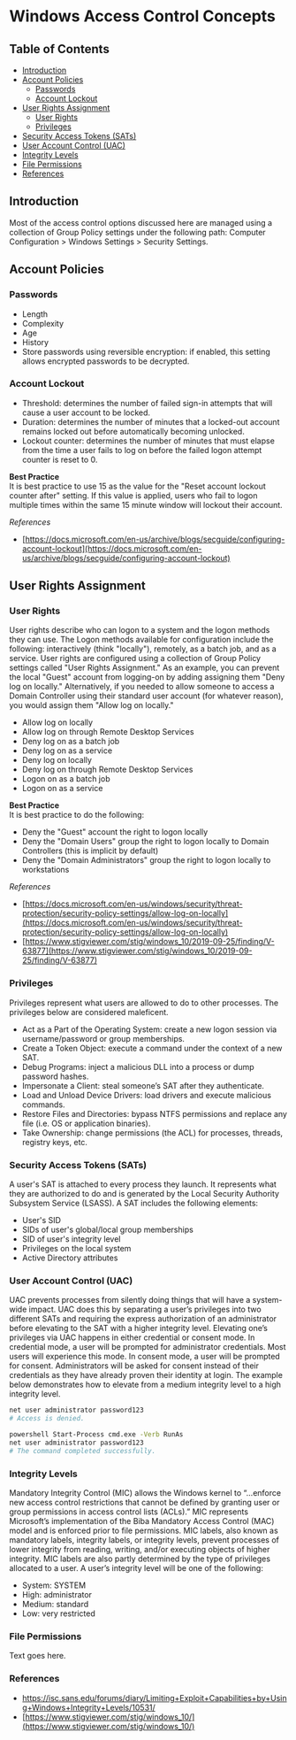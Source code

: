 # Windows Access Control Concepts
## Table of Contents
* [Introduction](#introduction)
* [Account Policies](#account-policies)
  * [Passwords](#passwords)
  * [Account Lockout](#account-lockout)
* [User Rights Assignment](#user-rights-assignment)
  * [User Rights](#user-rights)
  * [Privileges](#privileges)
* [Security Access Tokens (SATs)](#security-access-tokens-sats)
* [User Account Control (UAC)](#user-account-control-uac)
* [Integrity Levels](#integrity-levels)
* [File Permissions](#file-permissions)
* [References](#references)

## Introduction
Most of the access control options discussed here are managed using a collection of Group Policy settings under the following path: Computer Configuration > Windows Settings > Security Settings. 

## Account Policies
### Passwords
* Length
* Complexity
* Age
* History
* Store passwords using reversible encryption: if enabled, this setting allows encrypted passwords to be decrypted. 

### Account Lockout
* Threshold: determines the number of failed sign-in attempts that will cause a user account to be locked.
* Duration: determines the number of minutes that a locked-out account remains locked out before automatically becoming unlocked.
* Lockout counter: determines the number of minutes that must elapse from the time a user fails to log on before the failed logon attempt counter is reset to 0. 

**Best Practice**  
It is best practice to use 15 as the value for the "Reset account lockout counter after" setting. If this value is applied, users who fail to logon multiple times within the same 15 minute window will lockout their account.

*References*  
* [https://docs.microsoft.com/en-us/archive/blogs/secguide/configuring-account-lockout](https://docs.microsoft.com/en-us/archive/blogs/secguide/configuring-account-lockout)

## User Rights Assignment
### User Rights
User rights describe who can logon to a system and the logon methods they can use. The Logon methods available for configuration include the following: interactively (think "locally"), remotely, as a batch job, and as a service. User rights are configured using a collection of Group Policy settings called "User Rights Assignment." As an example, you can prevent the local "Guest" account from logging-on by adding assigning them "Deny log on locally." Alternatively, if you needed to allow someone to access a Domain Controller using their standard user account (for whatever reason), you would assign them "Allow log on locally." 
* Allow log on locally
* Allow log on through Remote Desktop Services
* Deny log on as a batch job
* Deny log on as a service
* Deny log on locally
* Deny log on through Remote Desktop Services 
* Logon on as a batch job
* Logon on as a service

**Best Practice**  
It is best practice to do the following:
* Deny the "Guest" account the right to logon locally
* Deny the "Domain Users" group the right to logon locally to Domain Controllers (this is implicit by default)
* Deny the "Domain Administrators" group the right to logon locally to workstations

*References*  
* [https://docs.microsoft.com/en-us/windows/security/threat-protection/security-policy-settings/allow-log-on-locally](https://docs.microsoft.com/en-us/windows/security/threat-protection/security-policy-settings/allow-log-on-locally)  
* [https://www.stigviewer.com/stig/windows_10/2019-09-25/finding/V-63877](https://www.stigviewer.com/stig/windows_10/2019-09-25/finding/V-63877)

### Privileges
Privileges represent what users are allowed to do to other processes. The privileges below are considered maleficent. 
* Act as a Part of the Operating System: create a new logon session via username/password or group memberships. 
* Create a Token Object: execute a command under the context of a new SAT. 
* Debug Programs: inject a malicious DLL into a process or dump password hashes.
* Impersonate a Client: steal someone’s SAT after they authenticate. 
* Load and Unload Device Drivers: load drivers and execute malicious commands.  
* Restore Files and Directories: bypass NTFS permissions and replace any file (i.e. OS or application binaries).
* Take Ownership: change permissions (the ACL) for processes, threads, registry keys, etc.

### Security Access Tokens (SATs)
A user's SAT is attached to every process they launch. It represents what they are authorized to do and is generated by the Local Security Authority Subsystem Service (LSASS). A SAT includes the following elements:
* User's SID
* SIDs of user's global/local group memberships
* SID of user's integrity level
* Privileges on the local system
* Active Directory attributes

### User Account Control (UAC)
UAC prevents processes from silently doing things that will have a system-wide impact. UAC does this by separating a user’s privileges into two different SATs and requiring the  express authorization of an administrator before elevating to the SAT with a higher integrity level. Elevating one’s privileges via UAC happens in either credential or consent mode. In credential mode, a user will be prompted for administrator credentials. Most users will experience this mode. In consent mode, a user will be prompted for consent. Administrators will be asked for consent instead of their credentials as they have already proven their identity at login. The example below demonstrates how to elevate from a medium integrity level to a high integrity level. 

```bash
net user administrator password123
# Access is denied. 

powershell Start-Process cmd.exe -Verb RunAs
net user administrator password123
# The command completed successfully.
```

### Integrity Levels
Mandatory Integrity Control (MIC) allows the Windows kernel to “...enforce new access control restrictions that cannot be defined by granting user or group permissions in access control lists (ACLs).” MIC represents Microsoft’s implementation of the Biba Mandatory Access Control (MAC) model and is enforced prior to file permissions. MIC labels, also known as mandatory labels, integrity labels, or integrity levels, prevent processes of lower integrity from reading, writing, and/or executing objects of higher integrity. MIC labels are also partly determined by the type of privileges allocated to a user. A user’s integrity level will be one of the following: 
* System: SYSTEM
* High: administrator
* Medium: standard
* Low: very restricted

### File Permissions
Text goes here.

### References
* https://isc.sans.edu/forums/diary/Limiting+Exploit+Capabilities+by+Using+Windows+Integrity+Levels/10531/
* [https://www.stigviewer.com/stig/windows_10/](https://www.stigviewer.com/stig/windows_10/)
